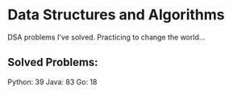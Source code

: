 # Data Structures and Algorithms
DSA problems I've solved. Practicing to change the world...

## Solved Problems:
Python: 39
Java: 83
Go: 18

